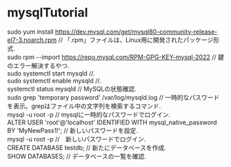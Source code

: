 # mysqlTutorial

sudo yum install https://dev.mysql.com/get/mysql80-community-release-el7-3.noarch.rpm // 「.rpm」ファイルは、Linux用に開発されたパッケージ形式.  
sudo rpm --import https://repo.mysql.com/RPM-GPG-KEY-mysql-2022 // 鍵のエラー解決するやつ.  
sudo systemctl start mysqld //.  
sudo systemctl enable mysqld //.  
systemctl status mysqld // MySQLの状態確認.  
sudo grep 'temporary password' /var/log/mysqld.log // 一時的なパスワードを表示。grepはファイル中の文字列を検索するコマンド.   
mysql -u root -p // mysqlに一時的なパスワードでログイン.  
ALTER USER 'root'@'localhost' IDENTIFIED WITH mysql_native_password BY 'MyNewPass1!'; // 新しいパスワードを設定.  
mysql -u root -p //　新しいパスワードでログイン.   
CREATE DATABASE testdb; // 新たにデータベースを作成.  
SHOW DATABASES; // データベースの一覧を確認.  

